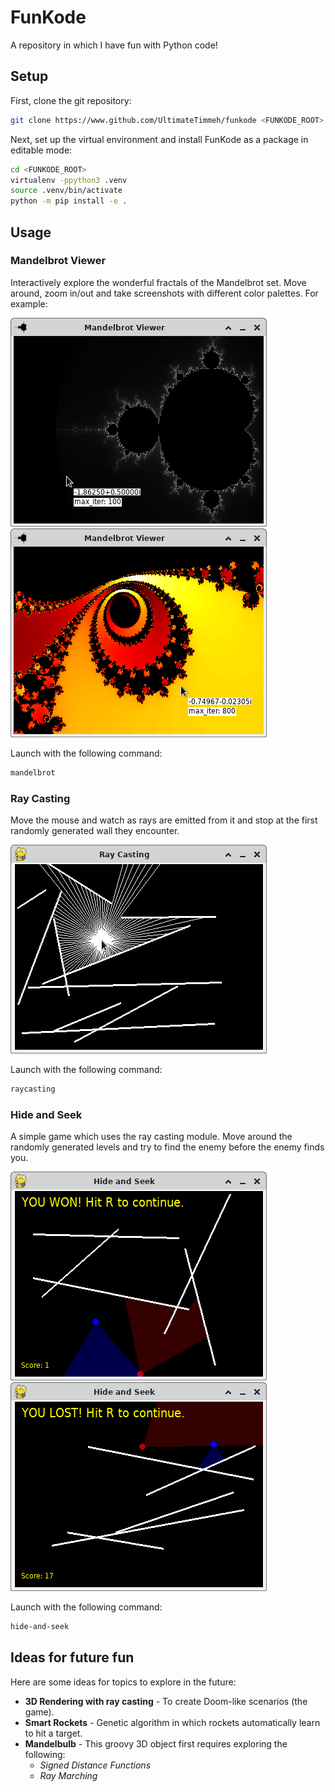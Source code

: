 # FunKode

A repository in which I have fun with Python code!

## Setup

First, clone the git repository:

```bash
git clone https://www.github.com/UltimateTimmeh/funkode <FUNKODE_ROOT>
```

Next, set up the virtual environment and install FunKode as a package in editable mode:

```bash
cd <FUNKODE_ROOT>
virtualenv -ppython3 .venv
source .venv/bin/activate
python -m pip install -e .
```

## Usage

### Mandelbrot Viewer

Interactively explore the wonderful fractals of the Mandelbrot set. Move around, zoom in/out
and take screenshots with different color palettes. For example:

![Mandelbrot set with GRAYSCALE palette](screenshots/mandelbrot_viewer_0.png)
![Zoomed in Mandelbrot set with FIRE palette](screenshots/mandelbrot_viewer_1.png)

Launch with the following command:

```bash
mandelbrot
```

### Ray Casting

Move the mouse and watch as rays are emitted from it and stop at the first randomly generated
wall they encounter.

![Ray Casting](screenshots/ray_casting_0.png)

Launch with the following command:

```bash
raycasting
```

### Hide and Seek

A simple game which uses the ray casting module. Move around the randomly generated levels
and try to find the enemy before the enemy finds you.

![Hide and Seek - You Won!](screenshots/hide_and_seek_0.png)
![Hide and Seek - You Lost!](screenshots/hide_and_seek_1.png)

Launch with the following command:

```bash
hide-and-seek
```

## Ideas for future fun

Here are some ideas for topics to explore in the future:

- **3D Rendering with ray casting** - To create Doom-like scenarios (the game).
- **Smart Rockets** - Genetic algorithm in which rockets automatically learn to hit a target.
- **Mandelbulb** - This groovy 3D object first requires exploring the following:
  - *Signed Distance Functions*
  - *Ray Marching*
